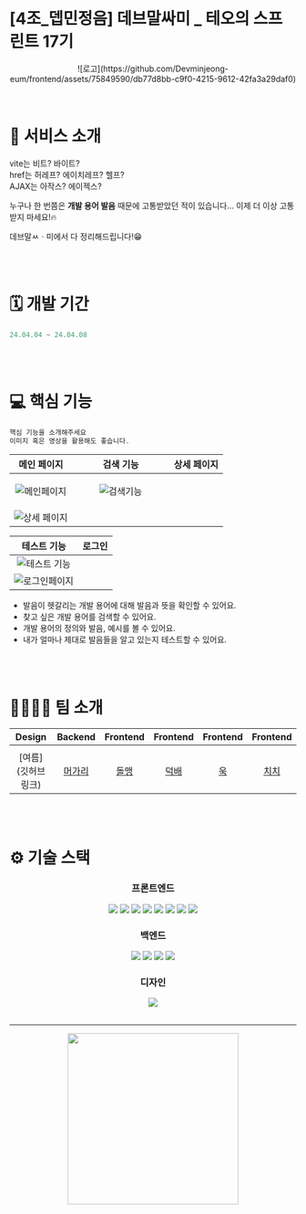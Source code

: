 # [4조_뎁민정음] 데브말싸미 _ 테오의 스프린트 17기

<p align="center">
 ![로고](https://github.com/Devminjeong-eum/frontend/assets/75849590/db77d8bb-c9f0-4215-9612-42fa3a29daf0)

</p>

<br >

# 💼 서비스 소개

vite는 비트? 바이트? 
<br>
href는 허레프? 에이치레프? 헬프? 
<br>
AJAX는 아작스? 에이젝스? 
 

누구나 한 번쯤은 <b>개발 용어 발음</b> 때문에 고통받았던 적이 있습니다... 
이제 더 이상 고통받지 마세요!🔥

데브말ㅆㆍ미에서 다 정리해드립니다!😁


<br >
<br >

# 🗓️ 개발 기간

```jsx
24.04.04 ~ 24.04.08
```

<br >
<br >

# 💻 핵심 기능

```jsx
핵심 기능을 소개해주세요
이미지 혹은 영상을 활용해도 좋습니다.
```


|  메인 페이지  | 검색 기능 | 상세 페이지 | 
| :--------: | :----------: | :-----------: |
| ![메인페이지](https://github.com/Devminjeong-eum/frontend/assets/55550034/347e01a5-f8fd-4add-b427-8cdf81d78534) | <figure class="half">![검색기능](https://github.com/Devminjeong-eum/frontend/assets/75849590/37b3e7a1-acd8-4413-97d9-11dda39f62da)
| ![상세 페이지](https://github.com/Devminjeong-eum/frontend/assets/55550034/4c95ed76-e909-4bbf-a096-be7382c3c760) </figure> |

|  테스트 기능 | 로그인 |
| :--------: | :----------: | 
| ![테스트 기능](https://github.com/Devminjeong-eum/frontend/assets/75849590/2b7e4088-91fc-4644-85cb-38722a2271d0)
| ![로그인페이지](https://github.com/Devminjeong-eum/frontend/assets/55550034/257d2553-0143-45b5-921e-ab0e8cb7d487) |



- 발음이 헷갈리는 개발 용어에 대해 발음과 뜻을 확인할 수 있어요.
- 찾고 싶은 개발 용어를 검색할 수 있어요.
- 개발 용어의 정의와 발음, 예시를 볼 수 있어요.
- 내가 얼마나 제대로 발음들을 알고 있는지 테스트할 수 있어요.


<br >
<br >

# 👨‍👩‍👧‍👦 팀 소개

|     Design      |     Backend      |     Frontend     |     Frontend     |     Frontend     |     Frontend     |
| :-------------: | :--------------: | :--------------: | :--------------: | :--------------: | :--------------: |
|                                      |
| [여름](깃허브 링크) | [머가리](https://github.com/tls3254) | [돌맹](https://github.com/nyoung113) | [덕배](https://github.com/dotory0829) | [욱](https://github.com/uk11) | [치치](https://github.com/ono212) | 

<br>
<br>

# ⚙️ 기술 스택

<div align="middle">


### 프론트엔드

<img src="https://img.shields.io/badge/React-61DAFB?style=for-the-badge&logo=react&logoColor=white">
<img src="https://img.shields.io/badge/TypeScript-3178C6?style=for-the-badge&logo=typescript&logoColor=white">
<img src="https://img.shields.io/badge/reactquery-FF4154?style=for-the-badge&logo=react-query&logoColor=white">
<img src="https://img.shields.io/badge/tailwindcss-06B6D4?style=for-the-badge&logo=TailwindCss&logoColor=white">
<img src="https://img.shields.io/badge/reactrouter-CA4245?style=for-the-badge&logo=reactrouter&logoColor=white">
<img src="https://img.shields.io/badge/amazonsaws-232F3E?style=for-the-badge&logo=amazonsaws&logoColor=white">
<img src="https://img.shields.io/badge/amazons3-569A31?style=for-the-badge&logo=amazons3&logoColor=white">
<img src="https://img.shields.io/badge/vite-646CFF?style=for-the-badge&logo=vite&logoColor=white">

### 백엔드

<img src="https://img.shields.io/badge/springboot-6DB33F?style=for-the-badge&logo=springboot&logoColor=black">
<img src="https://img.shields.io/badge/spring-000000?style=for-the-badge&logo=spring&logoColor=white">
<img src="https://img.shields.io/badge/amazonec2-FF9900?style=for-the-badge&logo=amazonec2&logoColor=black">
<img src="https://img.shields.io/badge/nestjs-E0234E?style=for-the-badge&logo=nestjs&logoColor=white">

### 디자인

<img src="https://img.shields.io/badge/Figma-F24E1E?style=for-the-badge&logo=Figma&logoColor=white">

<br/>
<br/>

- - -

<p align="center">
  <img src="https://github.com/solssak/teo-sprint-template/assets/107416133/b9616006-c8a2-4a39-a5cb-67d200cb1a84" width="300" height="300"/>
</p>
